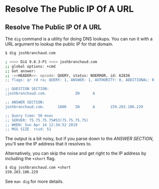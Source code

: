 # Resolve The Public IP Of A URL

## Resolve The Public IP Of A URL

The `dig` command is a utility for doing DNS lookups. You can run it with a URL argument to lookup the public IP for that domain.

```bash
$ dig joshbranchaud.com

; <<>> DiG 9.8.3-P1 <<>> joshbranchaud.com
;; global options: +cmd
;; Got answer:
;; ->>HEADER<<- opcode: QUERY, status: NOERROR, id: 62836
;; flags: qr rd ra; QUERY: 1, ANSWER: 1, AUTHORITY: 0, ADDITIONAL: 0

;; QUESTION SECTION:
;joshbranchaud.com.             IN      A

;; ANSWER SECTION:
joshbranchaud.com.      1800    IN      A       159.203.106.229

;; Query time: 50 msec
;; SERVER: 75.75.75.75#53(75.75.75.75)
;; WHEN: Sun Apr 14 12:34:52 2019
;; MSG SIZE  rcvd: 51
```

The output is a bit noisy, but if you parse down to the _ANSWER SECTION_, you'll see the IP address that it resolves to.

Alternatively, you can skip the noise and get right to the IP address by including the `+short` flag.

```bash
$ dig joshbranchaud.com +short
159.203.106.229
```

See `man dig` for more details.
